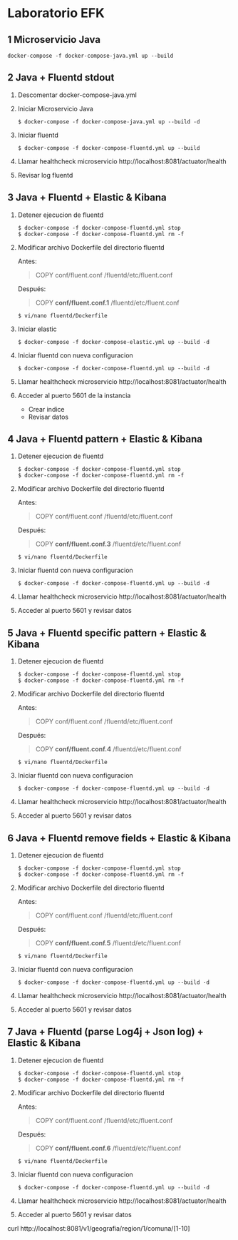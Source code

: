 # Laboratorio EFK

## 1 Microservicio Java

````shell
docker-compose -f docker-compose-java.yml up --build
````

## 2 Java + Fluentd stdout

1. Descomentar docker-compose-java.yml
2. Iniciar Microservicio Java
    ````shell
    $ docker-compose -f docker-compose-java.yml up --build -d
    ````
3. Iniciar fluentd

    ````shell
    $ docker-compose -f docker-compose-fluentd.yml up --build
    ````
4. Llamar healthcheck microservicio http://localhost:8081/actuator/health

5. Revisar log fluentd

## 3 Java + Fluentd + Elastic & Kibana

1. Detener ejecucion de fluentd
    ````shell
    $ docker-compose -f docker-compose-fluentd.yml stop
    $ docker-compose -f docker-compose-fluentd.yml rm -f
    ````
2. Modificar archivo Dockerfile del directorio fluentd

    Antes:
    > COPY conf/fluent.conf /fluentd/etc/fluent.conf

    Después:
    > COPY **conf/fluent.conf.1** /fluentd/etc/fluent.conf

    ````shell
    $ vi/nano fluentd/Dockerfile
    ````
3. Iniciar elastic
    
    ````shell
    $ docker-compose -f docker-compose-elastic.yml up --build -d
    ````

4. Iniciar fluentd con nueva configuracion
    
    ````shell
    $ docker-compose -f docker-compose-fluentd.yml up --build -d
    ````
5. Llamar healthcheck microservicio http://localhost:8081/actuator/health

6. Acceder al puerto 5601 de la instancia
    
    * Crear indice
    * Revisar datos

## 4 Java + Fluentd pattern + Elastic & Kibana 

1. Detener ejecucion de fluentd
    ````shell
    $ docker-compose -f docker-compose-fluentd.yml stop
    $ docker-compose -f docker-compose-fluentd.yml rm -f
    ````
2. Modificar archivo Dockerfile del directorio fluentd

    Antes:
    > COPY conf/fluent.conf /fluentd/etc/fluent.conf

    Después:
    > COPY **conf/fluent.conf.3** /fluentd/etc/fluent.conf

    ````shell
    $ vi/nano fluentd/Dockerfile
    ````
3. Iniciar fluentd con nueva configuracion
    
    ````shell
    $ docker-compose -f docker-compose-fluentd.yml up --build -d
    ````
4. Llamar healthcheck microservicio http://localhost:8081/actuator/health

5. Acceder al puerto 5601 y revisar datos

## 5 Java + Fluentd specific pattern + Elastic & Kibana 

1. Detener ejecucion de fluentd
    ````shell
    $ docker-compose -f docker-compose-fluentd.yml stop
    $ docker-compose -f docker-compose-fluentd.yml rm -f
    ````
2. Modificar archivo Dockerfile del directorio fluentd

    Antes:
    > COPY conf/fluent.conf /fluentd/etc/fluent.conf

    Después:
    > COPY **conf/fluent.conf.4** /fluentd/etc/fluent.conf

    ````shell
    $ vi/nano fluentd/Dockerfile
    ````
3. Iniciar fluentd con nueva configuracion
    
    ````shell
    $ docker-compose -f docker-compose-fluentd.yml up --build -d
    ````
4. Llamar healthcheck microservicio http://localhost:8081/actuator/health

5. Acceder al puerto 5601 y revisar datos

## 6 Java + Fluentd remove fields + Elastic & Kibana 

1. Detener ejecucion de fluentd
    ````shell
    $ docker-compose -f docker-compose-fluentd.yml stop
    $ docker-compose -f docker-compose-fluentd.yml rm -f
    ````
2. Modificar archivo Dockerfile del directorio fluentd

    Antes:
    > COPY conf/fluent.conf /fluentd/etc/fluent.conf

    Después:
    > COPY **conf/fluent.conf.5** /fluentd/etc/fluent.conf

    ````shell
    $ vi/nano fluentd/Dockerfile
    ````
3. Iniciar fluentd con nueva configuracion
    
    ````shell
    $ docker-compose -f docker-compose-fluentd.yml up --build -d
    ````
4. Llamar healthcheck microservicio http://localhost:8081/actuator/health

5. Acceder al puerto 5601 y revisar datos

## 7 Java + Fluentd (parse Log4j + Json log) + Elastic & Kibana 

1. Detener ejecucion de fluentd
    ````shell
    $ docker-compose -f docker-compose-fluentd.yml stop
    $ docker-compose -f docker-compose-fluentd.yml rm -f
    ````
2. Modificar archivo Dockerfile del directorio fluentd

    Antes:
    > COPY conf/fluent.conf /fluentd/etc/fluent.conf

    Después:
    > COPY **conf/fluent.conf.6** /fluentd/etc/fluent.conf

    ````shell
    $ vi/nano fluentd/Dockerfile
    ````
3. Iniciar fluentd con nueva configuracion
    
    ````shell
    $ docker-compose -f docker-compose-fluentd.yml up --build -d
    ````
4. Llamar healthcheck microservicio http://localhost:8081/actuator/health

5. Acceder al puerto 5601 y revisar datos



curl http://localhost:8081/v1/geografia/region/1/comuna/\[1-10\]